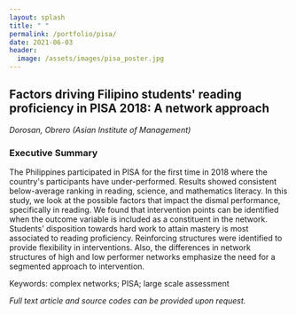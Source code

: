 ```yaml
---
layout: splash
title: " " 
permalink: /portfolio/pisa/
date: 2021-06-03
header:
  image: /assets/images/pisa_poster.jpg
---
```


## Factors driving Filipino students' reading proficiency in PISA 2018: A network approach
*Dorosan, Obrero (Asian Institute of Management)*

### Executive Summary
The Philippines participated in PISA for the first time in 2018 where the country's participants have under-performed. Results showed consistent below-average ranking in reading, science, and mathematics literacy. In this study, we look at the possible factors that impact the dismal performance, specifically in reading. We found that intervention points can be identified when the outcome variable is included as a constituent in the network. Students' disposition towards hard work to attain mastery is most associated to reading proficiency. Reinforcing structures were identified to provide flexibility in interventions. Also, the
differences in network structures of high and low performer networks emphasize the need for a segmented approach to intervention.

Keywords: complex networks; PISA; large scale assessment

*Full text article and source codes can be provided upon request.*